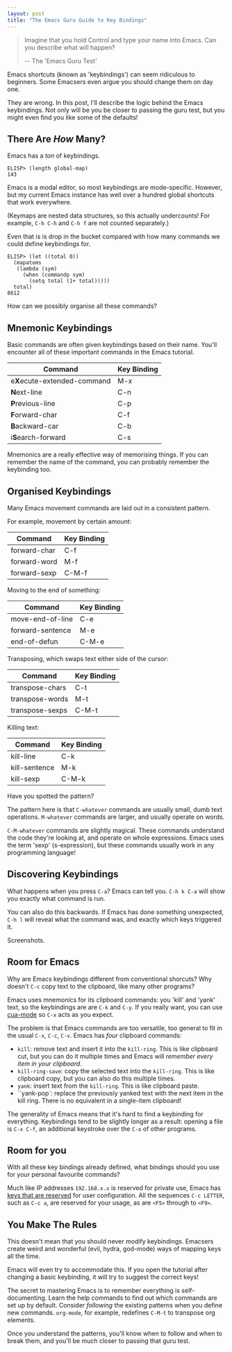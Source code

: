 ```yaml
--- 
layout: post
title: "The Emacs Guru Guide to Key Bindings"
---
```


> Imagine that you hold Control and type your name into Emacs. Can you
> describe what will happen?
>
> -- The 'Emacs Guru Test'

Emacs shortcuts (known as 'keybindings') can seem ridiculous to
beginners. Some Emacsers even argue you should change them on day one.

They are wrong. In this post, I'll describe the logic behind the Emacs
    keybindings. Not only will be you be closer to passing the guru test,
but you might even find you like some of the defaults!

## There Are *How* Many?

Emacs has a *ton* of keybindings.

    ELISP> (length global-map)
    143
    
Emacs is a modal editor, so most keybindings are
mode-specific. However, but my current Emacs instance has well over a
hundred global shortcuts that work everywhere.

(Keymaps are nested data structures, so this actually undercounts! For
example, `C-h C-h` and `C-h f` are not counted separately.)

Even that is is drop in the bucket compared with how many commands we
could define keybindings for.

    ELISP> (let ((total 0)) 
      (mapatoms 
       (lambda (sym)
         (when (commandp sym)
           (setq total (1+ total))))) 
      total)
    8612
    
How can we possibly organise all these commands?
    
## Mnemonic Keybindings

Basic commands are often given keybindings based on their name. You'll
encounter all of these important commands in the Emacs tutorial.

| Command                      | Key Binding |
| --                           | --          |
| e**X**ecute-extended-command | M-x         |
| **N**ext-line                | C-n         |
| **P**revious-line            | C-p         |
| **F**orward-char             | C-f         |
| **B**ackward-car             | C-b         |
| i**S**earch-forward          | C-s         |

Mnemonics are a really effective way of memorising things. If you can
remember the name of the command, you can probably remember the
keybinding too.

## Organised Keybindings

Many Emacs movement commands are laid out in a consistent pattern. 

For example, movement by certain amount:

| Command      | Key Binding |
| --           | --          |
| forward-char | C-f         |
| forward-word | M-f         |
| forward-sexp | C-M-f       |

Moving to the end of something:

| Command          | Key Binding |
| --               | --          |
| move-end-of-line | C-e         |
| forward-sentence | M-e         |
| end-of-defun     | C-M-e       |

Transposing, which swaps text either side of the cursor:

| Command         | Key Binding |
| --              | --          |
| transpose-chars | C-t         |
| transpose-words | M-t         |
| transpose-sexps | C-M-t       |


Killing text:

| Command       | Key Binding |
| --            | --          |
| kill-line     | C-k         |
| kill-sentence | M-k         |
| kill-sexp     | C-M-k       |

Have you spotted the pattern?

The pattern here is that `C-whatever` commands are usually
small, dumb text operations. `M-whatever` commands are larger, and
usually operate on words.

`C-M-whatever` commands are slightly magical. These commands
understand the code they're looking at, and operate on whole
expressions. Emacs uses the term 'sexp' (s-expression), but these
commands usually work in any programming language!

## Discovering Keybindings

What happens when you press `C-a`? Emacs can tell you. `C-h k C-a`
will show you exactly what command is run.

You can also do this backwards. If Emacs has done something
unexpected, `C-h l` will reveal what the command was, and exactly
which keys triggered it.

Screenshots.

## Room for Emacs

Why are Emacs keybindings different from conventional shorcuts? Why
doesn't `C-c` copy text to the clipboard, like many other programs?

Emacs uses mnemonics for its clipboard commands: you 'kill' and 'yank'
text, so the keybindings are are `C-k` and `C-y`. If you really want,
you can use
[cua-mode](https://www.gnu.org/software/emacs/manual/html_node/emacs/CUA-Bindings.html) so
`C-x` acts as you expect.

The problem is that Emacs commands are too versatile, too general to
fit in the usual `C-x`, `C-c`, `C-v`. Emacs has *four* clipboard
commands:

* `kill`: remove text and insert it into the `kill-ring`. This is like
  clipboard cut, but you can do it multiple times and Emacs will *remember
  every item in your clipboard*.
* `kill-ring-save`: copy the selected text into the `kill-ring`. This
  is like clipboard copy, but you can also do this multiple times.
* `yank`: insert text from the `kill-ring`. This is like clipboard paste.
* ``yank-pop`: replace the previously yanked text with the next item
  in the kill ring. There is no equivalent in a single-item clipboard!

The generality of Emacs means that it's hard to find a keybinding for
everything. Keybindings tend to be slightly longer as a result:
opening a file is `C-x C-f`, an additional keystroke over the `C-o` of
other programs.

## Room for you

With all these key bindings already defined, what bindings should
you use for your personal favourite commands?

Much like IP addresses `192.168.x.x` is reserved for private use,
Emacs has
[keys that are reserved](https://www.gnu.org/software/emacs/manual/html_node/elisp/Key-Binding-Conventions.html) for
user configuration. All the sequences `C-c LETTER`, such as `C-c a`,
are reserved for your usage, as are `<F5>` through to `<F9>`.

## You Make The Rules

This doesn't mean that you should never modify keybindings. Emacsers
create weird and wonderful (evil, hydra, god-mode) ways of mapping
keys all the time.

Emacs will even try to accommodate this. If you open the tutorial
after changing a basic keybinding, it will try to suggest the correct
keys!

The secret to mastering Emacs is to remember everything is
self-documenting. Learn the help commands to find out which commands
are set up by default. Consider *following* the existing patterns when
you define new commands. `org-mode`, for example, redefines `C-M-t` to
transpose org elements.

Once you understand the patterns, you'll know when to follow and when
to break them, and you'll be much closer to passing that guru test.

